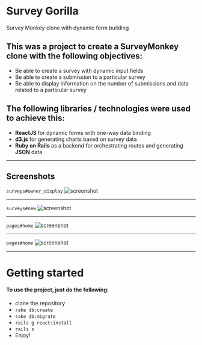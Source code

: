 # Survey Gorilla
Survey Monkey clone with dynamic form building

## This was a project to create a SurveyMonkey clone with the following objectives: 
  - Be able to create a survey with dynamic input fields
  - Be able to create a submission to a particular survey
  - Be able to display information on the number of submissions and data related to a particular survey

## The following libraries / technologies were used to achieve this: 
  - **ReactJS** for dynamic forms with one-way data binding
  - **d3.js** for generating charts based on survey data
  - **Ruby on Rails** as a backend for orchestrating routes and generating __JSON__ data

****
## Screenshots
`surveys#owner_display` 
![screenshot](https://raw.githubusercontent.com/sevennote/The_Mad_Gorillaz/master/gorilla-final4.png)
****
`surveys#new`
![screenshot](https://raw.githubusercontent.com/sevennote/The_Mad_Gorillaz/master/gorilla-final1.png)
****
`pages#home`
![screenshot](https://raw.githubusercontent.com/sevennote/The_Mad_Gorillaz/master/gorilla-final2.png)
****
`pages#home`
![screenshot](https://raw.githubusercontent.com/sevennote/The_Mad_Gorillaz/master/gorilla-final3.png)
****

# Getting started 
#### To use the project, just do the following: 
  - clone the repository
  -  `rake db:create`
  -  `rake db:migrate`
  -  `rails g react:install`
  -  `rails s`
  -  Enjoy!
